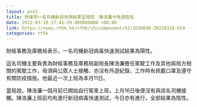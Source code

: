 ```yaml
---
layout: post
title: 財庫局一名司機新冠快測結果呈陽性　陳浩濂今快測陰性
date: 2022-03-18 17:42:29.000000000 +08:00
link: https://news.rthk.hk/rthk/ch/component/k2/1639690-20220318.htm
categories: rthk
---
```


財經事務及庫務局表示，一名司機新冠病毒快速測試結果為陽性。

這名司機主要負責為財經事務及庫務局副局長陳浩濂擔任駕駛工作及其他與局方相關的駕駛工作，毋須與公眾人士接觸，亦沒有外遊紀錄，工作時有佩戴口罩及遵守有關防疫措施。他最近一次上班為本月11日。

當局說，陳浩濂一個月前已開始自行駕車上班，上月16日後便沒有與該名司機接觸。陳浩濂上班前均有進行新冠病毒快速測試，今日亦有進行，全部結果為陰性。
